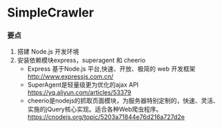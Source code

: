 # SimpleCrawler
### 要点
1. 搭建 Node.js 开发环境
2. 安装依赖模块express，superagent 和 cheerio
	* Express 基于Node.js 平台,快速、开放、极简的 web 开发框架 http://www.expressjs.com.cn/
	* SuperAgent是轻量级更为优化的ajax API https://yq.aliyun.com/articles/53379
	* cheerio是nodejs的抓取页面模块，为服务器特别定制的，快速、灵活、实施的jQuery核心实现。适合各种Web爬虫程序。https://cnodejs.org/topic/5203a71844e76d216a727d2e
